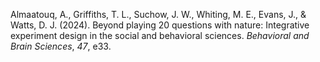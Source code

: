 Almaatouq, A., Griffiths, T. L., Suchow, J. W., Whiting, M. E., Evans, J., & Watts, D. J. (2024). Beyond playing 20 questions with nature: Integrative experiment design in the social and behavioral sciences. _Behavioral and Brain Sciences_, _47_, e33.